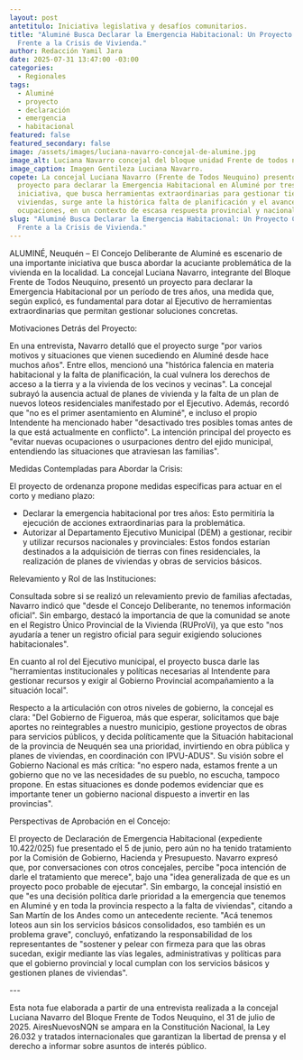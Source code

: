 ```yaml
---
layout: post
antetitulo: Iniciativa legislativa y desafíos comunitarios.
title: "Aluminé Busca Declarar la Emergencia Habitacional: Un Proyecto Clave
  Frente a la Crisis de Vivienda."
author: Redacción Yamil Jara
date: 2025-07-31 13:47:00 -03:00
categories:
  - Regionales
tags:
  - Aluminé
  - proyecto
  - declaración
  - emergencia
  - habitacional
featured: false
featured_secondary: false
image: /assets/images/luciana-navarro-concejal-de-alumine.jpg
image_alt: Luciana Navarro concejal del bloque unidad Frente de todos neuquino Alumine
image_caption: Imagen Gentileza Luciana Navarro.
copete: La concejal Luciana Navarro (Frente de Todos Neuquino) presentó un
  proyecto para declarar la Emergencia Habitacional en Aluminé por tres años. La
  iniciativa, que busca herramientas extraordinarias para gestionar tierras y
  viviendas, surge ante la histórica falta de planificación y el avance de
  ocupaciones, en un contexto de escasa respuesta provincial y nacional.
slug: "Aluminé Busca Declarar la Emergencia Habitacional: Un Proyecto Clave
  Frente a la Crisis de Vivienda."
---
```

ALUMINÉ, Neuquén – El Concejo Deliberante de Aluminé es escenario de una importante iniciativa que busca abordar la acuciante problemática de la vivienda en la localidad. La concejal Luciana Navarro, integrante del Bloque Frente de Todos Neuquino, presentó un proyecto para declarar la Emergencia Habitacional por un período de tres años, una medida que, según explicó, es fundamental para dotar al Ejecutivo de herramientas extraordinarias que permitan gestionar soluciones concretas.

Motivaciones Detrás del Proyecto:

En una entrevista, Navarro detalló que el proyecto surge "por varios motivos y situaciones que vienen sucediendo en Aluminé desde hace muchos años". Entre ellos, mencionó una "histórica falencia en materia habitacional y la falta de planificación, la cual vulnera los derechos de acceso a la tierra y a la vivienda de los vecinos y vecinas". La concejal subrayó la ausencia actual de planes de vivienda y la falta de un plan de nuevos loteos residenciales manifestado por el Ejecutivo. Además, recordó que "no es el primer asentamiento en Aluminé", e incluso el propio Intendente ha mencionado haber "desactivado tres posibles tomas antes de la que está actualmente en conflicto". La intención principal del proyecto es "evitar nuevas ocupaciones o usurpaciones dentro del ejido municipal, entendiendo las situaciones que atraviesan las familias".

Medidas Contempladas para Abordar la Crisis:

El proyecto de ordenanza propone medidas específicas para actuar en el corto y mediano plazo:

* Declarar la emergencia habitacional por tres años: Esto permitiría la ejecución de acciones extraordinarias para la problemática.
* Autorizar al Departamento Ejecutivo Municipal (DEM) a gestionar, recibir y utilizar recursos nacionales y provinciales: Estos fondos estarían destinados a la adquisición de tierras con fines residenciales, la realización de planes de viviendas y obras de servicios básicos.

Relevamiento y Rol de las Instituciones:

Consultada sobre si se realizó un relevamiento previo de familias afectadas, Navarro indicó que "desde el Concejo Deliberante, no tenemos información oficial". Sin embargo, destacó la importancia de que la comunidad se anote en el Registro Único Provincial de la Vivienda (RUProVi), ya que esto "nos ayudaría a tener un registro oficial para seguir exigiendo soluciones habitacionales".

En cuanto al rol del Ejecutivo municipal, el proyecto busca darle las "herramientas institucionales y políticas necesarias al Intendente para gestionar recursos y exigir al Gobierno Provincial acompañamiento a la situación local".

Respecto a la articulación con otros niveles de gobierno, la concejal es clara: "Del Gobierno de Figueroa, más que esperar, solicitamos que baje aportes no reintegrables a nuestro municipio, gestione proyectos de obras para servicios públicos, y decida políticamente que la Situación habitacional de la provincia de Neuquén sea una prioridad, invirtiendo en obra pública y planes de viviendas, en coordinación con IPVU-ADUS". Su visión sobre el Gobierno Nacional es más crítica: "no espero nada, estamos frente a un gobierno que no ve las necesidades de su pueblo, no escucha, tampoco propone. En estas situaciones es donde podemos evidenciar que es importante tener un gobierno nacional dispuesto a invertir en las provincias".

Perspectivas de Aprobación en el Concejo:

El proyecto de Declaración de Emergencia Habitacional (expediente 10.422/025) fue presentado el 5 de junio, pero aún no ha tenido tratamiento por la Comisión de Gobierno, Hacienda y Presupuesto. Navarro expresó que, por conversaciones con otros concejales, percibe "poca intención de darle el tratamiento que merece", bajo una "idea generalizada de que es un proyecto poco probable de ejecutar". Sin embargo, la concejal insistió en que "es una decisión política darle prioridad a la emergencia que tenemos en Aluminé y en toda la provincia respecto a la falta de viviendas", citando a San Martín de los Andes como un antecedente reciente. "Acá tenemos loteos aun sin los servicios básicos consolidados, eso también es un problema grave", concluyó, enfatizando la responsabilidad de los representantes de "sostener y pelear con firmeza para que las obras sucedan, exigir mediante las vías legales, administrativas y políticas para que el gobierno provincial y local cumplan con los servicios básicos y gestionen planes de viviendas".

\---

Esta nota fue elaborada a partir de una entrevista realizada a la concejal Luciana Navarro del Bloque Frente de Todos Neuquino, el 31 de julio de 2025. AiresNuevosNQN se ampara en la Constitución Nacional, la Ley 26.032 y tratados internacionales que garantizan la libertad de prensa y el derecho a informar sobre asuntos de interés público.
